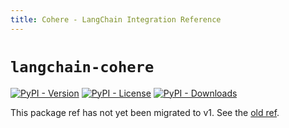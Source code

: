 ```yaml
---
title: Cohere - LangChain Integration Reference
---
```


# `langchain-cohere`

[![PyPI - Version](https://img.shields.io/pypi/v/langchain-cohere?label=%20)](https://pypi.org/project/langchain-cohere/#history)
[![PyPI - License](https://img.shields.io/pypi/l/langchain-cohere)](https://opensource.org/licenses/MIT)
[![PyPI - Downloads](https://img.shields.io/pepy/dt/langchain-cohere)](https://pypistats.org/packages/langchain-cohere)

This package ref has not yet been migrated to v1. See the [old ref](https://python.langchain.com/api_reference/cohere/index.html).
